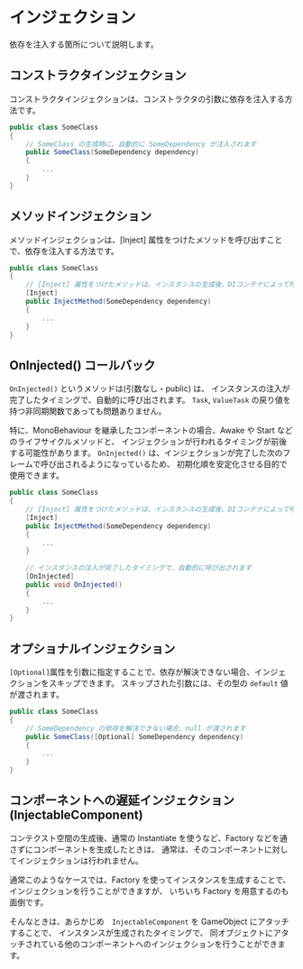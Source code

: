 # インジェクション

依存を注入する箇所について説明します。

## コンストラクタインジェクション

コンストラクタインジェクションは、コンストラクタの引数に依存を注入する方法です。

```C#
public class SomeClass
{
    // SomeClass の生成時に、自動的に SomeDependency が注入されます
    public SomeClass(SomeDependency dependency)
    {
        ...
    }
}
```

## メソッドインジェクション

メソッドインジェクションは、[Inject] 属性をつけたメソッドを呼び出すことで、依存を注入する方法です。

```C#
public class SomeClass
{
    // [Inject] 属性をつけたメソッドは、インスタンスの生成後、DIコンテナによって呼び出され　SomeDependency を引数に渡します
    [Inject]
    public InjectMethod(SomeDependency dependency)
    {
        ...
    }
}
```

## OnInjected() コールバック


```OnInjected()``` というメソッドは(引数なし・public) は、
インスタンスの注入が完了したタイミングで、自動的に呼び出されます。
```Task```, ```ValueTask``` の戻り値を持つ非同期関数であっても問題ありません。

特に、MonoBehaviour を継承したコンポーネントの場合、Awake や Start などのライフサイクルメソッドと、
インジェクションが行われるタイミングが前後する可能性があります。
```OnInjected()``` は、インジェクションが完了した次のフレームで呼び出されるようになっているため、
初期化順を安定化させる目的で使用できます。

```C#
public class SomeClass
{
    // [Inject] 属性をつけたメソッドは、インスタンスの生成後、DIコンテナによって呼び出され　SomeDependency を引数に渡します
    [Inject]
    public InjectMethod(SomeDependency dependency)
    {
        ...
    }
    
    // インスタンスの注入が完了したタイミングで、自動的に呼び出されます
    [OnInjected]
    public void OnInjected()
    {
        ...
    }
}
```

## オプショナルインジェクション

```[Optional]```属性を引数に指定することで、依存が解決できない場合、インジェクションをスキップできます。
スキップされた引数には、その型の ```default``` 値が渡されます。

```C#
public class SomeClass
{
    // SomeDependency の依存を解決できない場合、null が渡されます
    public SomeClass([Optional] SomeDependency dependency)
    {
        ...
    }
}
```

## コンポーネントへの遅延インジェクション (InjectableComponent)

コンテクスト空間の生成後、通常の Instantiate を使うなど、Factory などを通さずにコンポーネントを生成したときは、
通常は、そのコンポーネントに対してインジェクションは行われません。

通常このようなケースでは、Factory を使ってインスタンスを生成することで、インジェクションを行うことができますが、
いちいち Factory を用意するのも面倒です。

そんなときは、あらかじめ　```InjectableComponent``` を GameObject にアタッチすることで、
インスタンスが生成されたタイミングで、 同オブジェクトにアタッチされている他のコンポーネントへのインジェクションを行うことができます。

